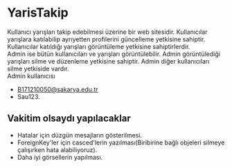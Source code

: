 # YarisTakip
Kullanıcı yarışları takip edebilmesi üzerine bir web sitesidir. Kullanıcılar yarışlara katılabilip ayrıyetten profilerini güncelleme yetkisine sahiptir. Kullanıcılar katıldığı yarışları görüntüleme yetkisine sahiptirlerdir.  
Admin ise bütün kullanıcıları ve yarışları görüntülebilir. Admin görüntülediği yarışları silme ve düzenleme yetkisine sahiptir. Admin diğer kullanıcıları silme yetkiside vardır.  
Admin kullanıcısı
* B171210050@sakarya.edu.tr
* Sau123.

## Vakitim olsaydı yapılacaklar
* Hatalar için düzgün mesajların gösterilmesi.
* ForeignKey'ler için casced'lerin yazılması(Biribirine bağlı objeleri silmeye çalışırken hata alabiliyoruz).
* Daha iyi görsellerin yapılması.
